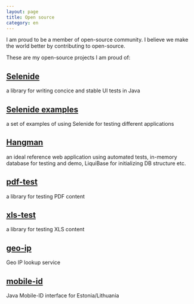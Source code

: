 ```yaml
---
layout: page
title: Open source
category: en
---
```


I am proud to be a member of open-source community. I believe we make the world better by contributing to open-source.

These are my open-source projects I am proud of:

## [Selenide](selenide.org)

a library for writing concice and stable UI tests in Java

## [Selenide examples](https://github.com/selenide-examples)

a set of examples of using Selenide for testing different applications

## [Hangman](https://github.com/selenide-examples/hangman)

an ideal reference web application using automated tests, in-memory database for testing and demo, LiquiBase for initializing DB structure etc.

## [pdf-test](https://github.com/codeborne/pdf-test)

a library for testing PDF content

## [xls-test](https://github.com/codeborne/xls-test)

a library for testing XLS content

## [geo-ip](https://github.com/codeborne/geoip)

Geo IP lookup service

## [mobile-id](https://github.com/codeborne/mobileid)

Java Mobile-ID interface for Estonia/Lithuania